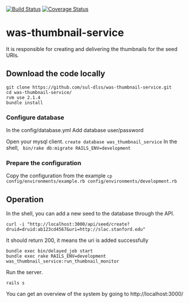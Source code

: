 [<img src="https://travis-ci.org/sul-dlss/was-thumbnail-service.svg?branch=master" alt="Build Status" />](https://travis-ci.org/sul-dlss/was-thumbnail-service)
[![Coverage Status](https://coveralls.io/repos/sul-dlss/was-thumbnail-service/badge.svg?branch=master)](https://coveralls.io/r/sul-dlss/was-thumbnail-service?branch=master)

# was-thumbnail-service
It is responsible for creating and delivering the thumbnails for the seed URIs.

## Download the code locally
```
git clone https://github.com/sul-dlss/was-thumbnail-service.git
cd was-thumbnail-service/
rvm use 2.1.4
bundle install
```

### Configure database
In the config/database.yml
Add database user/password

Open your mysql client.
```create database was_thumbnail_service```
In the shell,
``` bin/rake db:migrate RAILS_ENV=development```

### Prepare the configuration
Copy the configuration from the example
```cp config/environments/example.rb config/environments/development.rb ```

## Operation
In the shell, you can add a new seed to the database through the API.

```curl -i "http://localhost:3000/api/seed/create?druid=druid:ab123cd4567&uri=http://slac.stanford.edu"```

It should return 200, it means the uri is added successfully

```
bundle exec bin/delayed_job start
bundle exec rake RAILS_ENV=development was_thumbnail_service:run_thumbnail_monitor
```

Run the server.

```rails s```

You can get an overview of the system by going to http://localhost:3000/



